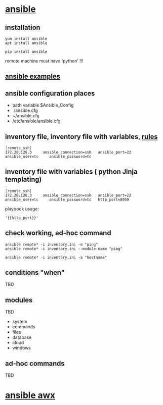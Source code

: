 # [ansible](https://www.ansible.com/)

## installation
```
yum install ansible
apt install ansible
```
```
pip install ansible 
```
remote machine must have 'python' !!!

## [ansible examples](https://github.com/ansible/ansible-examples)

## ansible configuration places
* path variable $Ansible_Config
* ./ansible.cfg
* ~/ansible.cfg
* /etc/ansible/ansible.cfg

## inventory file, inventory file with variables, [rules](https://docs.ansible.com/ansible/latest/user_guide/intro_inventory.html)
```
[remote_ssh]
172.28.128.3     ansible_connection=ssh   ansible_port=22   ansible_user=tc     ansible_password=tc
```

## inventory file with variables ( python Jinja templating)
```
[remote_ssh]
172.28.128.3     ansible_connection=ssh   ansible_port=22   ansible_user=tc     ansible_password=tc   http_port=8090
```
playbook usage:
```
'{{http_port}}'
```

## check working, ad-hoc command
```
ansible remote* -i inventory.ini -m "ping"
ansible remote* -i inventory.ini --module-name "ping"
```
```
ansible remote* -i inventory.ini -a "hostname"
```

## conditions "when"
TBD

## modules
TBD
* system
* commands
* files
* database
* cloud
* windows

## ad-hoc commands
TBD

# [ansible awx](https://github.com/ansible/awx)
